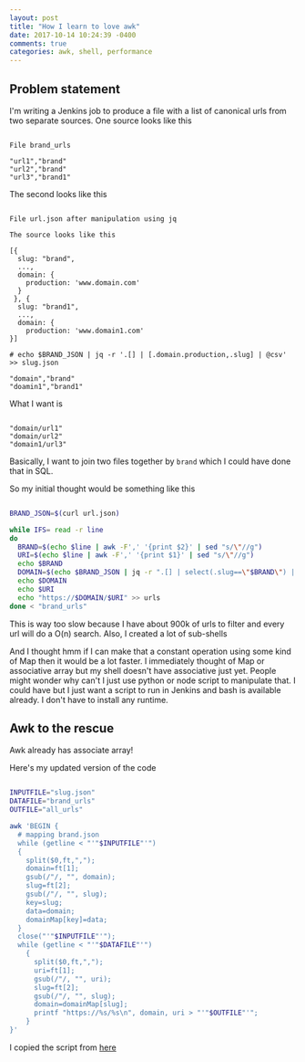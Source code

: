 ```yaml
---
layout: post
title: "How I learn to love awk"
date: 2017-10-14 10:24:39 -0400
comments: true
categories: awk, shell, performance
---
```


## Problem statement

I'm writing a Jenkins job to produce a file with a list of canonical urls from two separate sources. One source looks like this

``` text

File brand_urls

"url1","brand"
"url2","brand"
"url3","brand1"

```

The second looks like this

``` text

File url.json after manipulation using jq

The source looks like this

[{
  slug: "brand",
  ...,
  domain: {
    production: 'www.domain.com'
  }
 }, {
  slug: "brand1",
  ...,
  domain: {
    production: 'www.domain1.com'
}]

# echo $BRAND_JSON | jq -r '.[] | [.domain.production,.slug] | @csv' >> slug.json

"domain","brand"
"doamin1","brand1"

```

What I want is

``` text

"domain/url1"
"domain/url2"
"domain1/url3"

```

Basically, I want to join two files together by `brand` which I could have done that in SQL.

So my initial thought would be something like this

``` bash

BRAND_JSON=$(curl url.json) 

while IFS= read -r line
do
  BRAND=$(echo $line | awk -F',' '{print $2}' | sed "s/\"//g")
  URI=$(echo $line | awk -F',' '{print $1}' | sed "s/\"//g")
  echo $BRAND
  DOMAIN=$(echo $BRAND_JSON | jq -r ".[] | select(.slug==\"$BRAND\") | .domain.production")
  echo $DOMAIN
  echo $URI
  echo "https://$DOMAIN/$URI" >> urls
done < "brand_urls"

```

This is way too slow because I have about 900k of urls to filter and every url will do a O(n) search. Also, I created a lot of sub-shells

And I thought hmm if I can make that a constant operation using some kind of Map then it would be a lot faster. I immediately thought of Map or associative array but my shell doesn't have associative just yet. People might wonder why can't I just use python or node script to manipulate that. I could have but I just want a script to run in Jenkins and bash is available already. I don't have to install any runtime. 

## Awk to the rescue
Awk already has associate array!

Here's my updated version of the code

``` bash

INPUTFILE="slug.json"
DATAFILE="brand_urls"
OUTFILE="all_urls"

awk 'BEGIN {
  # mapping brand.json
  while (getline < "'"$INPUTFILE"'")
  {
    split($0,ft,",");
    domain=ft[1];
    gsub(/"/, "", domain);
    slug=ft[2];
    gsub(/"/, "", slug);
    key=slug;
    data=domain;
    domainMap[key]=data;
  }
  close("'"$INPUTFILE"'");
  while (getline < "'"$DATAFILE"'")
    {
      split($0,ft,",");
      uri=ft[1];
      gsub(/"/, "", uri);
      slug=ft[2];
      gsub(/"/, "", slug);
      domain=domainMap[slug]; 
      printf "https://%s/%s\n", domain, uri > "'"$OUTFILE"'";
    }
}'

```

I copied the script from [here](https://magvar.wordpress.com/2011/05/18/awking-it-how-to-load-a-file-into-an-array-in-awk/)

